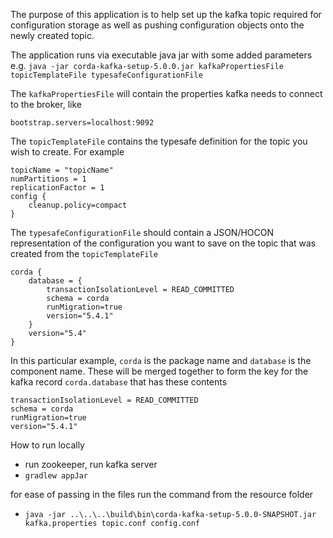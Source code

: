 The purpose of this application is to help set up the kafka topic required for configuration storage as well as pushing
configuration objects onto the newly created topic.

The application runs via executable java jar with some added parameters 
e.g. `java -jar corda-kafka-setup-5.0.0.jar kafkaPropertiesFile topicTemplateFile typesafeConfigurationFile`

The `kafkaPropertiesFile` will contain the properties kafka needs to connect to the broker, like
```properties 
bootstrap.servers=localhost:9092
```

The `topicTemplateFile` contains the typesafe definition for the topic you wish to create. For example 
```text
topicName = "topicName"
numPartitions = 1
replicationFactor = 1
config {
    cleanup.policy=compact
}
```

The `typesafeConfigurationFile` should contain a JSON/HOCON representation of the configuration you want to 
save on the topic that was created from the `topicTemplateFile`
```text
corda {
    database = {
        transactionIsolationLevel = READ_COMMITTED
        schema = corda
        runMigration=true
        version="5.4.1"
    }
    version="5.4"
}
```
In this particular example, `corda` is the package name and `database` is the component name. These will be merged 
together to form the key for the kafka record `corda.database` that has these contents 
```properties
transactionIsolationLevel = READ_COMMITTED
schema = corda
runMigration=true
version="5.4.1"
```

How to run locally
- run zookeeper, run kafka server 
- `gradlew appJar`

for ease of passing in the files run the command from the resource folder
- `java -jar ..\..\..\build\bin\corda-kafka-setup-5.0.0-SNAPSHOT.jar kafka.properties topic.conf config.conf`
